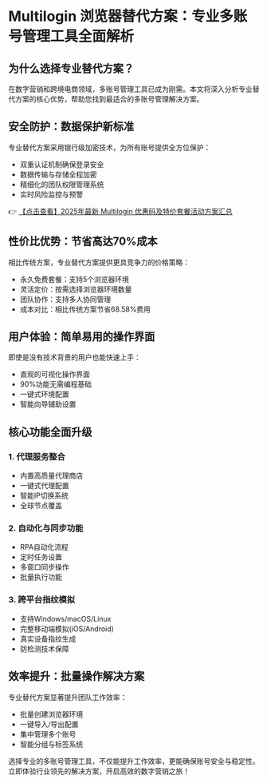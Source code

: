# Multilogin 浏览器替代方案：专业多账号管理工具全面解析

## 为什么选择专业替代方案？

在数字营销和跨境电商领域，多账号管理工具已成为刚需。本文将深入分析专业替代方案的核心优势，帮助您找到最适合的多账号管理解决方案。

## 安全防护：数据保护新标准

专业替代方案采用银行级加密技术，为所有账号提供全方位保护：

- 双重认证机制确保登录安全
- 数据传输与存储全程加密
- 精细化的团队权限管理系统
- 实时风险监控与预警

👉 [【点击查看】2025年最新 Multilogin 优惠码及特价套餐活动方案汇总](https://bit.ly/multIlogin)

## 性价比优势：节省高达70%成本

相比传统方案，专业替代方案提供更具竞争力的价格策略：

- 永久免费套餐：支持5个浏览器环境
- 灵活定价：按需选择浏览器环境数量
- 团队协作：支持多人协同管理
- 成本对比：相比传统方案节省68.58%费用

## 用户体验：简单易用的操作界面

即使是没有技术背景的用户也能快速上手：

- 直观的可视化操作界面
- 90%功能无需编程基础
- 一键式环境配置
- 智能向导辅助设置

## 核心功能全面升级

### 1. 代理服务整合
- 内置高质量代理商店
- 一键式代理配置
- 智能IP切换系统
- 全球节点覆盖

### 2. 自动化与同步功能
- RPA自动化流程
- 定时任务设置
- 多窗口同步操作
- 批量执行功能

### 3. 跨平台指纹模拟
- 支持Windows/macOS/Linux
- 完整移动端模拟(iOS/Android)
- 真实设备指纹生成
- 防检测技术保障

## 效率提升：批量操作解决方案

专业替代方案显著提升团队工作效率：

- 批量创建浏览器环境
- 一键导入/导出配置
- 集中管理多个账号
- 智能分组与标签系统

选择专业的多账号管理工具，不仅能提升工作效率，更能确保账号安全与稳定性。立即体验行业领先的解决方案，开启高效的数字营销之旅！